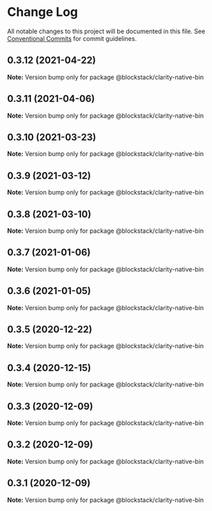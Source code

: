 # Change Log

All notable changes to this project will be documented in this file.
See [Conventional Commits](https://conventionalcommits.org) for commit guidelines.

## 0.3.12 (2021-04-22)

**Note:** Version bump only for package @blockstack/clarity-native-bin





## 0.3.11 (2021-04-06)

**Note:** Version bump only for package @blockstack/clarity-native-bin





## 0.3.10 (2021-03-23)

**Note:** Version bump only for package @blockstack/clarity-native-bin





## 0.3.9 (2021-03-12)

**Note:** Version bump only for package @blockstack/clarity-native-bin





## 0.3.8 (2021-03-10)

**Note:** Version bump only for package @blockstack/clarity-native-bin





## 0.3.7 (2021-01-06)

**Note:** Version bump only for package @blockstack/clarity-native-bin





## 0.3.6 (2021-01-05)

**Note:** Version bump only for package @blockstack/clarity-native-bin





## 0.3.5 (2020-12-22)

**Note:** Version bump only for package @blockstack/clarity-native-bin





## 0.3.4 (2020-12-15)

**Note:** Version bump only for package @blockstack/clarity-native-bin





## 0.3.3 (2020-12-09)

**Note:** Version bump only for package @blockstack/clarity-native-bin





## 0.3.2 (2020-12-09)

**Note:** Version bump only for package @blockstack/clarity-native-bin





## 0.3.1 (2020-12-09)

**Note:** Version bump only for package @blockstack/clarity-native-bin
